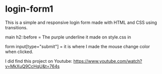 # login-form1

This is a simple and responsive login form made with HTML and CSS using transitions.

main h2::before = The purple underline it made on style.css in 

form input[type="submit"] =  it is where I made the mouse change color when clicked. 


I did find this project on Youtube: https://www.youtube.com/watch?v=MkXuQ9CcHqU&t=764s
